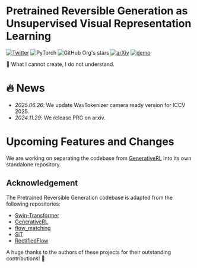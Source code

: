 
# Pretrained Reversible Generation as Unsupervised Visual Representation Learning
[![Twitter](https://img.shields.io/twitter/url?style=social&url=https%3A%2F%2Ftwitter.com%2Fopendilab)](https://twitter.com/opendilab)
![PyTorch](https://img.shields.io/badge/pytorch-2.5.0-blue)
![GitHub Org's stars](https://img.shields.io/github/stars/PRG)
[![arXiv](https://img.shields.io/badge/arXiv-Paper-<COLOR>.svg)](https://arxiv.org/abs/2412.01787)
[![demo](https://img.shields.io/badge/PRG-Demo-red)](https://opendilab.github.io/PRG/)

🎉 What I cannot create, I do not understand.

# 🔥 News
- *2025.06.26*: We update WavTokenizer camera ready version for ICCV 2025. 
- *2024.11.29*: We release PRG on arxiv.
  
# Upcoming Features and Changes
We are working on separating the codebase from [GenerativeRL](https://github.com/opendilab/GenerativeRL.git) into its own standalone repository.

## Acknowledgement
The Pretrained Reversible Generation codebase is adapted from the following repositories:
- [Swin-Transformer](https://github.com/microsoft/Swin-Transformer)
- [GenerativeRL](https://github.com/opendilab/GenerativeRL.git)
- [flow_matching](https://facebookresearch.github.io/flow_matching/)
- [SiT](https://github.com/willisma/SiT)
- [RectifiedFlow](https://github.com/gnobitab/RectifiedFlow)

A huge thanks to the authors of these projects for their outstanding contributions! 🎉

